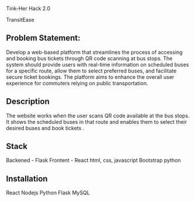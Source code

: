 Tink-Her Hack 2.0

TransitEase

## Problem Statement:

Develop a web-based platform that streamlines the process of accessing and booking bus tickets through QR code scanning at bus stops. The system should provide users with real-time information on scheduled buses for a specific route, allow them to select preferred buses, and facilitate secure ticket bookings. The platform aims to enhance the overall user experience for commuters relying on public transportation.


## Description

The website works when the user scans QR code available at the bus stops. It shows the scheduled buses in that route and enables them to select their desired buses and book tickets .

## Stack
Backened - Flask
Frontent - React
html, css, javascript
Bootstrap
python

## Installation


React
Nodejs
Python
Flask
MySQL

